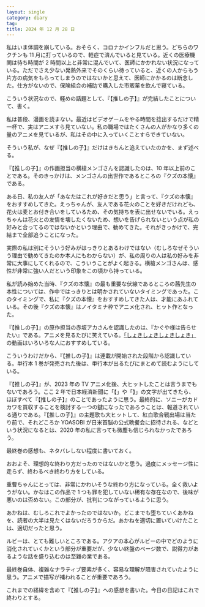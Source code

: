 ```yaml
---
layout: single
category: diary
tag:
title: 2024 年 12 月 28 日
---
```


私はいま体調を崩している。おそらく、コロナかインフルだと思う。どちらのワクチンも 11 月に打っているので、軽症で済んでいると見ている。近くの医療機関は待ち時間が 2 時間以上と非常に混んでいて、医師にかかれない状況になっている。ただでさえ少ない発熱外来でそのくらい待っていると、近くの人からもう片方の病気をもらってしまうのではないかと思えて、医師にかかるのは断念した。仕方がないので、保険組合の補助で購入した市販薬を飲んで寝ている。

こういう状況なので、軽めの話題として、『【推しの子】』が完結したことについて、書く。

私は普段、漫画を読まない。最近はビデオゲームをやる時間を捻出するだけで精一杯で、実はアニメすら見ていない。私の職場ではたくさんの人がかなり多くの量のアニメを見ているが、私はその中に入っていくことすらできていない。

そういう私が、なぜ『【推しの子】』だけはきちんと追えていたのかを、まず述べる。

『【推しの子】』の作画担当の横槍メンゴさんを認識したのは、10 年以上前のことである。そのきっかけは、メンゴさんの出世作であるところの『クズの本懐』である。

ある日、私の友人が「あなたはこれが好きだと思う」と言って、『クズの本懐』をおすすめしてきた。えっちゃんが、友人である花火のことを好きだけれども、花火は麦とお付き合いをしているため、その気持ちを表に出せないでいる。えっちゃんは花火との友情を壊したくないため、想いを告げられないという点が私の好みと合ってるのではないかという理由で、勧めてきた。それがきっかけで、完結まで全部追うことになった。

実際の私は別にそういう好みがはっきりとあるわけではない（むしろなぜそういう理由で勧めてきたのか本人にもわからない）が、私の周りの人は私の好みを非常に大事にしてくれるので、こういうことがよく起きる。横槍メンゴさんは、感性が非常に強い人だという印象をこの頃から持っている。

私が読み始めた当時、『クズの本懐』の最も重要な伏線であるところの茜先生の本性については、作中ではっきりとは明かされていないタイミングであった。このタイミングで、私に『クズの本懐』をおすすめしてきた人は、才能にあふれている。その後『クズの本懐』はノイタミナ枠でアニメ化され、ヒット作となった。

『【推しの子】』の原作担当の赤坂アカさんを認識したのは、『かぐや様は告らせたい』である。アニメを見るたびに笑えている。[「しょきしょきしょきしょき」](https://youtu.be/Ywq4XR0G4Qk?feature=shared) の動画はいろいろな人におすすめしている。

こういうわけだから、『【推しの子】』は連載が開始された段階から認識している。単行本 1 巻が発売された後は、単行本が出るたびにまとめて読むようにしている。

『【推しの子】』が、2023 年の TV アニメ化後、大ヒットしたことは言うまでもないであろう。ここ 2 年で日本経済新聞に「【」や「】」の文字が出てきたら、ほぼすべて『【推しの子】』のことであったように思う。最終的に、ソニーがカドカワを買収することを検討する一つの鍵になったであろうことは、報道されている通りである。『【推しの子】』の主題歌も大ヒットして、紅白歌合戦出場は当たり前で、それどころか YOASOBI が日米首脳の公式晩餐会に招待される、などという状況になるとは、2020 年の私に言っても微塵も信じられなかったであろう。

最終巻の感想も、ネタバレしない程度に書いておく。

おおよそ、理想的な終わり方だったのではないかと思う。過度にメッセージ性に走らず、終わるべき終わり方をしている。

重曹ちゃんにとっては、非常にかわいそうな終わり方になっている。全く救いようがない。かなはこの作品で 1 つも罪を犯していない稀有な存在なので、後味が悪いのは否めない。この部分が、批判につながっているように思う。

あかねは、むしろこれでよかったのではないか。どこまでも堕ちていくあかねを、読者の大半は見たくはないだろうからだ。あかねを適切に置いていけたことは、適切だったと思う。

ルビーは、とても難しいところである。アクアの本心がルビーの中でどのように消化されていくかという部分が重要だが、少ない終盤のページ数で、説得力があるような話を盛り込むのは至難の業である。

最終巻自体、複雑なナラティブ要素が多く、容易な理解が阻害されていたように思う。アニメで描写が補われることが重要であろう。

これまでの経緯を含めて『【推しの子】』への感想を書いた。今日の日記はこれで終わりとする。
